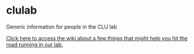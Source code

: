 # clulab
Generic information for people in the CLU lab

[Click here to access the wiki about a few things that might help you hit the road running in our lab.](https://github.com/clulab/clulab/wiki)
